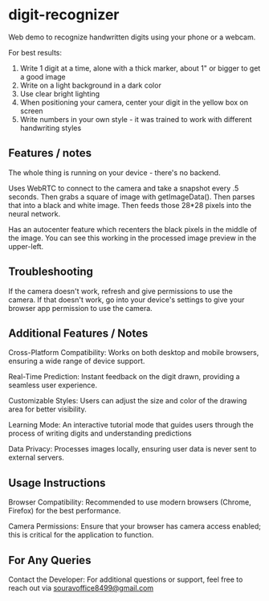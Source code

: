 # digit-recognizer

Web demo to recognize handwritten digits using your phone or a webcam.

For best results:

  1. Write 1 digit at a time, alone with a thick marker, about 1" or bigger to get a good image
  1. Write on a light background in a dark color
  1. Use clear bright lighting
  1. When positioning your camera, center your digit in the yellow box on screen
  1. Write numbers in your own style - it was trained to work with different handwriting styles

## Features / notes

The whole thing is running on your device - there's no backend.

Uses WebRTC to connect to the camera and take a snapshot every .5 seconds. Then grabs a square of image with getImageData(). Then parses that into a black and white image. Then feeds those 28*28 pixels into the neural network.

Has an autocenter feature which recenters the black pixels in the middle of the image. You can see this working in the processed image preview in the upper-left.

## Troubleshooting

If the camera doesn't work, refresh and give permissions to use the camera. If that doesn't work, go into your device's settings to give your browser app permission to use the camera.


## Additional Features / Notes
Cross-Platform Compatibility: Works on both desktop and mobile browsers, ensuring a wide range of device support.

Real-Time Prediction: Instant feedback on the digit drawn, providing a seamless user experience.

Customizable Styles: Users can adjust the size and color of the drawing area for better visibility.

Learning Mode: An interactive tutorial mode that guides users through the process of writing digits and understanding predictions

Data Privacy: Processes images locally, ensuring user data is never sent to external servers.
## Usage Instructions
Browser Compatibility: Recommended to use modern browsers (Chrome, Firefox) for the best performance.

Camera Permissions: Ensure that your browser has camera access enabled; this is critical for the application to function.
## For Any Queries
Contact the Developer: For additional questions or support, feel free to reach out via souravoffice8499@gmail.com
